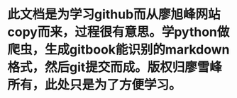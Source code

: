 # 此文档是为学习github而从廖旭峰网站copy而来，过程很有意思。学python做爬虫，生成gitbook能识别的markdown格式，然后git提交而成。版权归廖雪峰所有，此处只是为了方便学习。